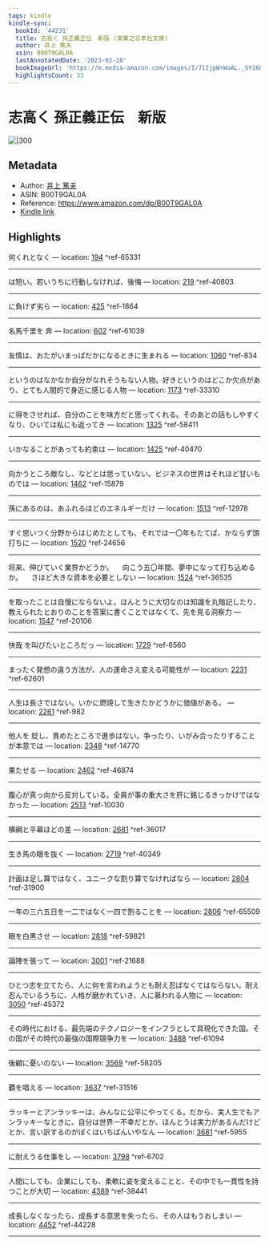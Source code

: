 ```yaml
---
tags: kindle
kindle-sync:
  bookId: '44231'
  title: 志高く 孫正義正伝　新版 (実業之日本社文庫)
  author: 井上 篤夫
  asin: B00T9GAL0A
  lastAnnotatedDate: '2023-02-28'
  bookImageUrl: 'https://m.media-amazon.com/images/I/71IjpW+WaAL._SY160.jpg'
  highlightsCount: 33
---
```


# 志高く 孫正義正伝　新版
![|300](https://m.media-amazon.com/images/I/71IjpW+WaAL.jpg)
## Metadata
* Author: [井上 篤夫](https://www.amazon.comundefined)
* ASIN: B00T9GAL0A
* Reference: https://www.amazon.com/dp/B00T9GAL0A
* [Kindle link](kindle://book?action=open&asin=B00T9GAL0A)

## Highlights
何くれとなく — location: [194](kindle://book?action=open&asin=B00T9GAL0A&location=194) ^ref-65331

---
は短い。若いうちに行動しなければ、後悔 — location: [219](kindle://book?action=open&asin=B00T9GAL0A&location=219) ^ref-40803

---
に負けず劣ら — location: [425](kindle://book?action=open&asin=B00T9GAL0A&location=425) ^ref-1864

---
名馬千里を 奔 — location: [602](kindle://book?action=open&asin=B00T9GAL0A&location=602) ^ref-61039

---
友情は、おたがいまっぱだかになるときに生まれる — location: [1060](kindle://book?action=open&asin=B00T9GAL0A&location=1060) ^ref-834

---
というのはなかなか自分がなれそうもない人物。好きというのはどこか欠点があり、とても人間的で身近に感じる人物 — location: [1173](kindle://book?action=open&asin=B00T9GAL0A&location=1173) ^ref-33310

---
に得をさせれば、自分のことを味方だと思ってくれる。そのあとの話もしやすくなり、ひいては私にも返ってき — location: [1325](kindle://book?action=open&asin=B00T9GAL0A&location=1325) ^ref-58411

---
いかなることがあっても約束は — location: [1425](kindle://book?action=open&asin=B00T9GAL0A&location=1425) ^ref-40470

---
向かうところ敵なし、などとは思っていない。ビジネスの世界はそれほど甘いものでは — location: [1462](kindle://book?action=open&asin=B00T9GAL0A&location=1462) ^ref-15879

---
孫にあるのは、あふれるほどのエネルギーだけ — location: [1513](kindle://book?action=open&asin=B00T9GAL0A&location=1513) ^ref-12978

---
すぐ思いつく分野からはじめたとしても、それでは一〇年もたてば、かならず頭打ちに — location: [1520](kindle://book?action=open&asin=B00T9GAL0A&location=1520) ^ref-24656

---
将来、伸びていく業界かどうか。 　向こう五〇年間、夢中になって打ち込めるか。 　さほど大きな資本を必要としない — location: [1524](kindle://book?action=open&asin=B00T9GAL0A&location=1524) ^ref-36535

---
を取ったことは自慢にならないよ。ほんとうに大切なのは知識を丸暗記したり、教えられたとおりのことを答案に書くことではなくて、先を見る洞察力 — location: [1547](kindle://book?action=open&asin=B00T9GAL0A&location=1547) ^ref-20106

---
快哉 を叫びたいところだっ — location: [1729](kindle://book?action=open&asin=B00T9GAL0A&location=1729) ^ref-6560

---
まったく発想の違う方法が、人の運命さえ変える可能性が — location: [2231](kindle://book?action=open&asin=B00T9GAL0A&location=2231) ^ref-62601

---
人生は長さではない。いかに燃焼して生きたかどうかに価値がある。 — location: [2261](kindle://book?action=open&asin=B00T9GAL0A&location=2261) ^ref-982

---
他人を 貶し、責めたところで進歩はない。争ったり、いがみ合ったりすることが本意では — location: [2348](kindle://book?action=open&asin=B00T9GAL0A&location=2348) ^ref-14770

---
果たせる — location: [2462](kindle://book?action=open&asin=B00T9GAL0A&location=2462) ^ref-46874

---
腹心が真っ向から反対している。全員が事の重大さを肝に銘じるきっかけではなかった — location: [2513](kindle://book?action=open&asin=B00T9GAL0A&location=2513) ^ref-10030

---
横綱と平幕ほどの差 — location: [2681](kindle://book?action=open&asin=B00T9GAL0A&location=2681) ^ref-36017

---
生き馬の眼を抜く — location: [2719](kindle://book?action=open&asin=B00T9GAL0A&location=2719) ^ref-40349

---
計画は足し算ではなく、ユニークな割り算でなければなら — location: [2804](kindle://book?action=open&asin=B00T9GAL0A&location=2804) ^ref-31900

---
一年の三六五日を一二ではなく一四で割ることを — location: [2806](kindle://book?action=open&asin=B00T9GAL0A&location=2806) ^ref-65509

---
眼を白黒させ — location: [2818](kindle://book?action=open&asin=B00T9GAL0A&location=2818) ^ref-59821

---
論陣を張って — location: [3001](kindle://book?action=open&asin=B00T9GAL0A&location=3001) ^ref-21688

---
ひとつ志を立てたら、人に何を言われようとも耐え忍ばなくてはならない。耐え忍んでいるうちに、人格が磨かれていき、人に慕われる人物に — location: [3050](kindle://book?action=open&asin=B00T9GAL0A&location=3050) ^ref-45372

---
その時代における、最先端のテクノロジーをインフラとして具現化できた国。その国がその時代の最強の国際競争力を — location: [3488](kindle://book?action=open&asin=B00T9GAL0A&location=3488) ^ref-61094

---
後顧に憂いのない — location: [3569](kindle://book?action=open&asin=B00T9GAL0A&location=3569) ^ref-58205

---
覇を唱える — location: [3637](kindle://book?action=open&asin=B00T9GAL0A&location=3637) ^ref-31516

---
ラッキーとアンラッキーは、みんなに公平にやってくる。だから、実人生でもアンラッキーなときに、自分は世界一不幸だとか、ほんとうは実力があるんだけどとか、言い訳するのがぼくはいちばんいやなん — location: [3681](kindle://book?action=open&asin=B00T9GAL0A&location=3681) ^ref-5955

---
に耐えうる仕事をし — location: [3798](kindle://book?action=open&asin=B00T9GAL0A&location=3798) ^ref-6702

---
人間にしても、企業にしても、柔軟に姿を変えることと、その中でも一貫性を持つことが大切 — location: [4389](kindle://book?action=open&asin=B00T9GAL0A&location=4389) ^ref-38441

---
成長しなくなったら、成長する意思を失ったら、その人はもうおしまい — location: [4452](kindle://book?action=open&asin=B00T9GAL0A&location=4452) ^ref-44228

---
